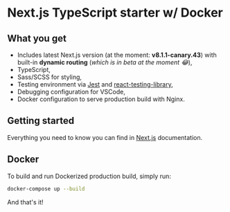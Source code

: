 # Next.js TypeScript starter w/ Docker

## What you get

- Includes latest Next.js version (at the moment: **v8.1.1-canary.43**) with built-in **dynamic routing** (_which is in beta at the moment :joy:_),
- TypeScript,
- Sass/SCSS for styling,
- Testing environment via [Jest](https://jestjs.io/) and [react-testing-library](https://testing-library.com/docs/react-testing-library/intro),
- Debugging configuration for VSCode,
- Docker configuration to serve production build with Nginx.

## Getting started

Everything you need to know you can find in [Next.js](https://nextjs.org/) documentation.

## Docker

To build and run Dockerized production build, simply run:

```bash
docker-compose up --build
```

And that's it!
